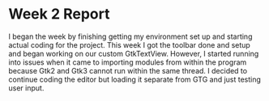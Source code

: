 # Week 2 Report

I began the week by finishing getting my environment set up and starting
actual coding for the project. This week I got the toolbar done and
setup and began working on our custom GtkTextView.
However, I started running into issues when it came to importing modules
from within the program because Gtk2 and Gtk3 cannot run within the same
thread. I decided to continue coding the editor but loading it separate
from GTG and just testing user input.

